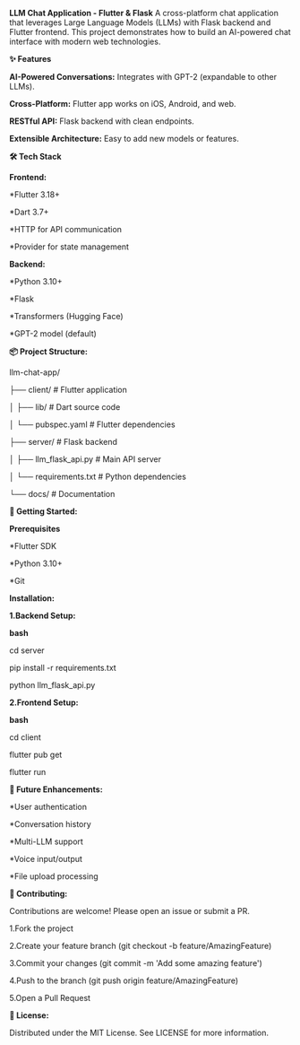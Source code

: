 **LLM Chat Application - Flutter & Flask**
A cross-platform chat application that leverages Large Language Models (LLMs) with Flask backend and Flutter frontend. This project demonstrates how to build an AI-powered chat interface with modern web technologies.

**✨ Features**

**AI-Powered Conversations:** Integrates with GPT-2 (expandable to other LLMs).

**Cross-Platform:** Flutter app works on iOS, Android, and web.

**RESTful API:** Flask backend with clean endpoints.

**Extensible Architecture:** Easy to add new models or features.

**🛠️ Tech Stack**

**Frontend:**

*Flutter 3.18+

*Dart 3.7+

*HTTP for API communication

*Provider for state management

**Backend:**

*Python 3.10+

*Flask

*Transformers (Hugging Face)

*GPT-2 model (default)

**📦 Project Structure:**

llm-chat-app/

├── client/               # Flutter application

│   ├── lib/              # Dart source code

│   └── pubspec.yaml      # Flutter dependencies

├── server/               # Flask backend

│   ├── llm_flask_api.py  # Main API server

│   └── requirements.txt  # Python dependencies

└── docs/                 # Documentation

**🚀 Getting Started:**

**Prerequisites**

*Flutter SDK

*Python 3.10+

*Git

**Installation:**

**1.Backend Setup:**

**bash**

cd server

pip install -r requirements.txt

python llm_flask_api.py

**2.Frontend Setup:**

**bash**

cd client

flutter pub get

flutter run

**🌟 Future Enhancements:**

*User authentication

*Conversation history

*Multi-LLM support

*Voice input/output

*File upload processing

**🤝 Contributing:**

Contributions are welcome! Please open an issue or submit a PR.

1.Fork the project

2.Create your feature branch (git checkout -b feature/AmazingFeature)

3.Commit your changes (git commit -m 'Add some amazing feature')

4.Push to the branch (git push origin feature/AmazingFeature)

5.Open a Pull Request

**📄 License:**

Distributed under the MIT License. See LICENSE for more information.



